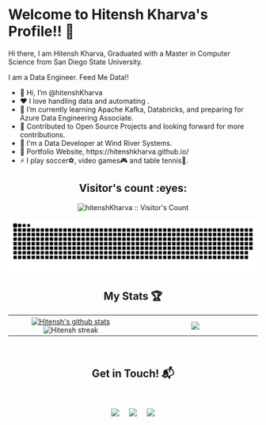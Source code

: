 # Welcome to Hitensh Kharva's Profile!! 👋

<p> Hi there, I am Hitensh Kharva, Graduated with a Master in Computer Science from San Diego State University. </p>
<p>I am a Data Engineer. Feed Me Data!!</p>

<ul>
  <li>👋 Hi, I’m @hitenshKharva</li>
  <li>❤️ I love handling data and automating .</li>
  <li>🌱 I’m currently learning Apache Kafka, Databricks, and preparing for Azure Data Engineering Associate.</li>
  <li>👯 Contributed to Open Source Projects and looking forward for more contributions.</li>
  <li>💼 I'm a Data Developer at Wind River Systems.</li>
  <li>🧐 Portfolio Website, https://hitenshkharva.github.io/</li>
  <li>⚡ I play soccer⚽, video games🎮 and table tennis🏓.</li>
</ul>

<h2 align="center">Visitor's count :eyes:</h2>

<p align="center"><img src="https://profile-counter.glitch.me/{hitenshKharva}/count.svg" alt="hitenshKharva :: Visitor's Count" /></p>

<div align="center">
  <a href="https://hitenshkharva.github.io/">
  <img  src="https://github.com/1999AZZAR/1999AZZAR/blob/main/resources/img/grid-snake.svg"
       alt="snake" /></a>
</div>
<p align="center">
  <h2 align="center">My Stats 🏆</h2>

  <!--- stats (start) -->
<table align="center">
<tr border="none">
<td width="50%" align="center">
  
<a href="https://github.com/hitenshKharva/github-readme-stats">
  <img align="center" src="https://github-readme-stats.anuraghazra1.vercel.app/api?username=hitenshKharva&show_icons=true&include_all_commits=true&theme=onedark" alt="Hitensh's github stats" />
</a>  
  <img  title="🔥 Get streak stats for your profile at git.io/streak-stats" alt="Hitensh streak" src="https://github-readme-streak-stats.herokuapp.com/?user=hitenshKharva&theme=dark&hide_border=false" /> 
</td>

<td width="50%" align="center">

  <img  align="center"  src="https://github-readme-stats.anuraghazra1.vercel.app/api/top-langs/?username=hitenshKharva&theme=dark&hide_border=false&no-bg=true&no-frame=true&langs_count=10"/>
  
  </td>
</tr>
</table>

<Br>
<h2 align="center">Get in Touch! 📬</h2>
<Br>
<p align="center">
<a href="https://www.linkedin.com/in/hitensh-kharva" target="blank"><img align="center" src="https://img.shields.io/badge/Hitensh Kharva-0077B5?style=for-the-badge&logo=linkedin&logoColor=white" /></a> &nbsp;&nbsp;&nbsp;  <a href="mailto:hkharva3283@gmail.com" target="blank"><img align="center" src="https://img.shields.io/badge/hkharva3283@gmail.com-D14836?style=for-the-badge&logo=gmail&logoColor=white" /></a>    &nbsp;&nbsp;&nbsp;       <a href="https://www.github.com/hitenshKharva" target="blank"><img align="center" src="https://img.shields.io/badge/hitenshKharva-100000?style=for-the-badge&logo=github&logoColor=white" /></a>
</p>
<!--
**hitenshKharva/hitenshKharva** is a ✨ _special_ ✨ repository because its `README.md` (this file) appears on your GitHub profile.

Here are some ideas to get you started:

- 🔭 I’m currently working on ...
- 🌱 I’m currently learning ...
- 👯 I’m looking to collaborate on ...
- 🤔 I’m looking for help with ...
- 💬 Ask me about ...
- 📫 How to reach me: ...
- 😄 Pronouns: ...
- ⚡ Fun fact: ...
-->

